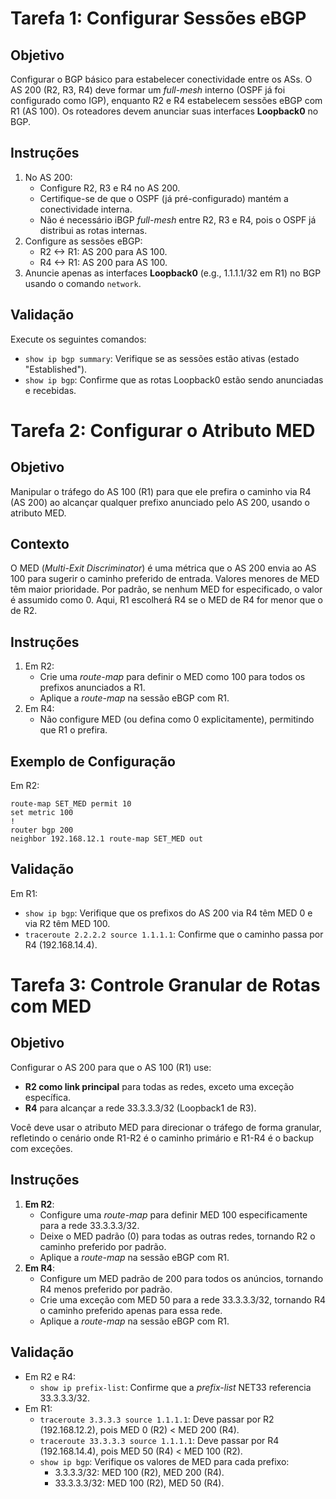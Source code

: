 # Tarefa 1: Configurar Sessões eBGP

## Objetivo
Configurar o BGP básico para estabelecer conectividade entre os ASs. O AS 200 (R2, R3, R4) deve formar um *full-mesh* interno (OSPF já foi configurado como IGP), enquanto R2 e R4 estabelecem sessões eBGP com R1 (AS 100). Os roteadores devem anunciar suas interfaces **Loopback0** no BGP.

## Instruções
1. No AS 200:
   - Configure R2, R3 e R4 no AS 200.
   - Certifique-se de que o OSPF (já pré-configurado) mantém a conectividade interna.
   - Não é necessário iBGP *full-mesh* entre R2, R3 e R4, pois o OSPF já distribui as rotas internas.
2. Configure as sessões eBGP:
   - R2 <-> R1: AS 200 para AS 100.
   - R4 <-> R1: AS 200 para AS 100.
3. Anuncie apenas as interfaces **Loopback0** (e.g., 1.1.1.1/32 em R1) no BGP usando o comando `network`.


## Validação
Execute os seguintes comandos:
- `show ip bgp summary`: Verifique se as sessões estão ativas (estado "Established").
- `show ip bgp`: Confirme que as rotas Loopback0 estão sendo anunciadas e recebidas.


# Tarefa 2: Configurar o Atributo MED

## Objetivo
Manipular o tráfego do AS 100 (R1) para que ele prefira o caminho via R4 (AS 200) ao alcançar qualquer prefixo anunciado pelo AS 200, usando o atributo MED.

## Contexto
O MED (*Multi-Exit Discriminator*) é uma métrica que o AS 200 envia ao AS 100 para sugerir o caminho preferido de entrada. Valores menores de MED têm maior prioridade. Por padrão, se nenhum MED for especificado, o valor é assumido como 0. Aqui, R1 escolherá R4 se o MED de R4 for menor que o de R2.

## Instruções
1. Em R2:
   - Crie uma *route-map* para definir o MED como 100 para todos os prefixos anunciados a R1.
   - Aplique a *route-map* na sessão eBGP com R1.
2. Em R4:
   - Não configure MED (ou defina como 0 explicitamente), permitindo que R1 o prefira.

## Exemplo de Configuração
Em R2:
```
route-map SET_MED permit 10
set metric 100
!
router bgp 200
neighbor 192.168.12.1 route-map SET_MED out
```


## Validação
Em R1:
- `show ip bgp`: Verifique que os prefixos do AS 200 via R4 têm MED 0 e via R2 têm MED 100.
- `traceroute 2.2.2.2 source 1.1.1.1`: Confirme que o caminho passa por R4 (192.168.14.4).


# Tarefa 3: Controle Granular de Rotas com MED

## Objetivo
Configurar o AS 200 para que o AS 100 (R1) use:
- **R2 como link principal** para todas as redes, exceto uma exceção específica.
- **R4** para alcançar a rede 33.3.3.3/32 (Loopback1 de R3).

Você deve usar o atributo MED para direcionar o tráfego de forma granular, refletindo o cenário onde R1-R2 é o caminho primário e R1-R4 é o backup com exceções.

## Instruções
1. **Em R2**:
   - Configure uma *route-map* para definir MED 100 especificamente para a rede 33.3.3.3/32.
   - Deixe o MED padrão (0) para todas as outras redes, tornando R2 o caminho preferido por padrão.
   - Aplique a *route-map* na sessão eBGP com R1.
2. **Em R4**:
   - Configure um MED padrão de 200 para todos os anúncios, tornando R4 menos preferido por padrão.
   - Crie uma exceção com MED 50 para a rede 33.3.3.3/32, tornando R4 o caminho preferido apenas para essa rede.
   - Aplique a *route-map* na sessão eBGP com R1.



## Validação
- Em R2 e R4:
  - `show ip prefix-list`: Confirme que a *prefix-list* NET33 referencia 33.3.3.3/32.
- Em R1:
  - `traceroute 3.3.3.3 source 1.1.1.1`: Deve passar por R2 (192.168.12.2), pois MED 0 (R2) < MED 200 (R4).
  - `traceroute 33.3.3.3 source 1.1.1.1`: Deve passar por R4 (192.168.14.4), pois MED 50 (R4) < MED 100 (R2).
  - `show ip bgp`: Verifique os valores de MED para cada prefixo:
    - 3.3.3.3/32: MED 100 (R2), MED 200 (R4).
    - 33.3.3.3/32: MED 100 (R2), MED 50 (R4).